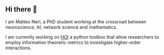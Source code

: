 ## Hi there 👋

I am Matteo Neri, a PhD student working at the crossroad between neuroscience, AI, network science and mathematics. 

I am currently working on [HOI](https://github.com/brainets/hoi) a python toolbox that allow researchers to employ information theoretic metrics to investigate higher-order interactions. 

